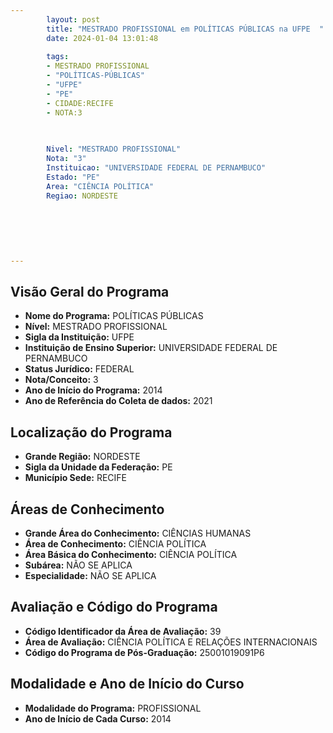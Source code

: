 ```yaml
---
        layout: post
        title: "MESTRADO PROFISSIONAL em POLÍTICAS PÚBLICAS na UFPE  "
        date: 2024-01-04 13:01:48
     
        tags:
        - MESTRADO PROFISSIONAL
        - "POLÍTICAS-PÚBLICAS"
        - "UFPE"
        - "PE"
        - CIDADE:RECIFE
        - NOTA:3
        
       

        Nivel: "MESTRADO PROFISSIONAL"
        Nota: "3"
        Instituicao: "UNIVERSIDADE FEDERAL DE PERNAMBUCO"
        Estado: "PE"
        Area: "CIÊNCIA POLÍTICA"
        Regiao: NORDESTE
        
        
        
        
        
        
---
```

## Visão Geral do Programa
- **Nome do Programa:** POLÍTICAS PÚBLICAS
- **Nível:** MESTRADO PROFISSIONAL
- **Sigla da Instituição:** UFPE
- **Instituição de Ensino Superior:** UNIVERSIDADE FEDERAL DE PERNAMBUCO
- **Status Jurídico:** FEDERAL
- **Nota/Conceito:** 3
- **Ano de Início do Programa:** 2014
- **Ano de Referência do Coleta de dados:** 2021

## Localização do Programa
- **Grande Região:** NORDESTE
- **Sigla da Unidade da Federação:** PE
- **Município Sede:** RECIFE

## Áreas de Conhecimento
- **Grande Área do Conhecimento:** CIÊNCIAS HUMANAS
- **Área de Conhecimento:** CIÊNCIA POLÍTICA
- **Área Básica do Conhecimento:** CIÊNCIA POLÍTICA
- **Subárea:** NÃO SE APLICA
- **Especialidade:** NÃO SE APLICA

## Avaliação e Código do Programa
- **Código Identificador da Área de Avaliação:** 39
- **Área de Avaliação:** CIÊNCIA POLÍTICA E RELAÇÕES INTERNACIONAIS
- **Código do Programa de Pós-Graduação:** 25001019091P6


## Modalidade e Ano de Início do Curso
- **Modalidade do Programa:** PROFISSIONAL
- **Ano de Início de Cada Curso:** 2014
